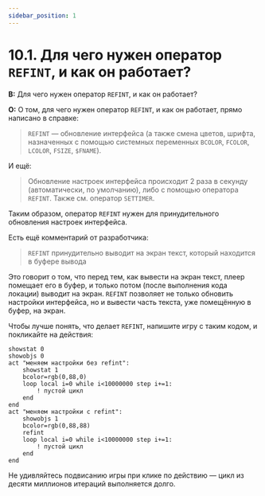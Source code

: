 ```yaml
---
sidebar_position: 1
---
```


# 10.1. Для чего нужен оператор `REFINT`, и как он работает?
<!-- [:faq_10_01] -->

**В:** Для чего нужен оператор `REFINT`, и как он работает?

**О:**
О том, для чего нужен оператор `REFINT`, и как он работает, прямо написано в справке:

> `REFINT` — обновление интерфейса (а также смена цветов, шрифта, назначенных с помощью системных переменных `BCOLOR`, `FCOLOR`, `LCOLOR`, `FSIZE`, `$FNAME`).

И ещё:

> Обновление настроек интерфейса происходит 2 раза в секунду (автоматически, по умолчанию), либо с помощью оператора `REFINT`. Также см. оператор `SETTIMER`.

Таким образом, оператор `REFINT` нужен для принудительного обновления настроек интерфейса.

Есть ещё комментарий от разработчика:

> `REFINT` принудительно выводит на экран текст, который находится в буфере вывода

Это говорит о том, что перед тем, как вывести на экран текст, плеер помещает его в буфер, и только потом (после выполнения кода локации) выводит на экран. `REFINT` позволяет не только обновить настройки интерфейса, но и вывести часть текста, уже помещённую в буфер, на экран.

Чтобы лучше понять, что делает `REFINT`, напишите игру с таким кодом, и покликайте на действия:

```qsp
showstat 0
showobjs 0
act "меняем настройки без refint":
    showstat 1
    bcolor=rgb(0,88,0)
    loop local i=0 while i<10000000 step i+=1:
        ! пустой цикл
    end
end
act "меняем настройки c refint":
    showobjs 1
    bcolor=rgb(0,88,88)
    refint
    loop local i=0 while i<10000000 step i+=1:
        ! пустой цикл
    end
end
```

Не удивляйтесь подвисанию игры при клике по действию — цикл из десяти миллионов итераций выполняется долго.
